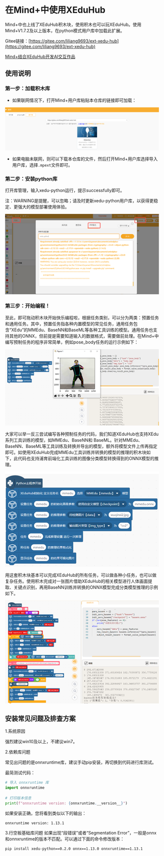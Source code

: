 # 在Mind+中使用XEduHub

Mind+中也上线了XEduHub积木块，使用积木也可以玩XEduHub。使用Mind+V1.7.2及以上版本，在python模式用户库中加载此扩展。

Gitee链接：[https://gitee.com/liliang9693/ext-xedu-hub](https://gitee.com/liliang9693/ext-xedu-hub)

[Mind+结合XEduHub开发AI交互作品](https://mp.weixin.qq.com/s/Hyt3npIttAwmOBhN1bayxw)

## 使用说明

### 第一步：加载积木库

- 如果联网情况下，打开Mind+用户库粘贴本仓库的链接即可加载：

![](../images/xeduhub/mind1.png)

- 如果电脑未联网，则可以下载本仓库的文件，然后打开Mind+用户库选择导入用户库，选择`.mpext`文件即可。

### 第二步：安装python库

打开库管理，输入xedu-python运行，提示successfully即可。

注：WARNING是提醒，可以忽略；请及时更新xedu-python用户库，以获得更稳定、更强大的模型部署使用体验。

![](../images/xeduhub/mind2.png)

### 第三步：开始编程！

至此，即可拖动积木块开始快乐编程啦，根据任务类别，可以分为两类：预置任务和通用任务。其中，预置任务指各种内置模型的常见任务，通用任务包含“XEdu”的MMEdu、BaseNN和BaseML等各种工具训练的模型。通用任务也支持其他的ONNX，但前提是需要知道输入的数据格式，需要做前处理。在Mind+中编写预制任务的程序非常简单，例如pose_body任务的运行示例如下：

![](../images/xeduhub/mind3.png)

大家可以举一反三尝试编写各种预制任务的代码，我们知道XEduHub也支持XEdu系列工具训练的模型，如MMEdu、BaseNN和 BaseML。针对MMEdu、BaseNN、BaseML等工具训练及转换并导出的模型，额外将模型文件上传再指定即可。如使用XEduHub完成MMEdu工具训练并转换的模型的推理的积木块如下，此代码也支持浦育前端化工具训练的图像分类模型转换得到的ONNX模型的推理。

![](../images/xeduhub/mmedu.png)



用这套积木块基本可以完成XEduHub的所有任务，可以做各种小任务，也可以做复杂任务。使用积木完成对一张图片借助XEduHub的相关模型进行人体画面提取、关键点识别，再用BaseNN训练并转换的ONNX模型完成分类模型推理的示例如下。

![](../images/xeduhub/mind4.png)

## 安装常见问题及排查方案

1.系统原因

强烈建议win10及以上，不建议win7。

2.依赖库问题

常见出问题的是onnxruntime库，建议手动pip安装，再切换到代码进行库测试。

最简测试代码：

```python
# 导入 onnxruntime 库
import onnxruntime

# 打印版本信息
print(f"onnxruntime version: {onnxruntime.__version__}")
```

如果安装正确，您将看到类似以下的输出：

```
onnxruntime version: 1.13.1
```

3.行空板基础库问题
如果出现“段错误”或者“Segmentation Error”，一般是onnx和onnxruntime的版本不匹配。可以通过下面的命令修改版本：
```
pip install xedu-python==0.2.0 onnx==1.13.0 onnxruntime==1.13.1
```